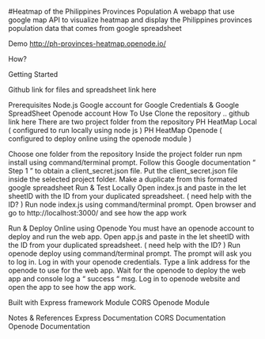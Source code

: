 #Heatmap of the Philippines Provinces Population
A webapp that use google map API to visualize heatmap and display the Philippines provinces population data that comes from google spreadsheet

Demo
http://ph-provinces-heatmap.openode.io/

How?

Getting Started

Github link for files and spreadsheet link here



Prerequisites
Node.js 
Google account for Google Credentials & Google SpreadSheet
Openode account
How To Use
Clone the repository  .. github link here
There are two project folder from the repository
PH HeatMap Local ( configured to run locally using node js )
PH HeatMap Openode ( configured to deploy online using the openode module )

Choose one folder from the repository
Inside the project folder run npm install  using command/terminal prompt.
Follow this Google documentation “ Step 1 ” to obtain a client_secret.json file.
Put the client_secret.json file inside the selected project folder.
Make a duplicate from this formated google spreadsheet 
Run & Test Locally
Open index.js and paste in the let sheetID  with the ID from your duplicated spreadsheet. ( need help with the ID? ) 
Run node index.js using command/terminal prompt.
Open browser and go to http://localhost:3000/ and see how the app work

 
Run & Deploy Online using Openode
You must have an openode account to deploy and run the web app.
Open app.js and paste in the let sheetID  with the ID from your duplicated spreadsheet. ( need help with the ID? ) 
Run openode deploy using command/terminal prompt.
The prompt will ask you to log in.
Log in with your openode credentials.
Type a link address for the openode to use for the web app.
Wait for the openode to deploy the web app and console log a “ success “ msg.
Log in to openode website and open the app to see how the app work.

Built with 
Express framework Module
CORS
Openode Module



Notes & References 
Express Documentation 
CORS Documentation 
Openode Documentation


